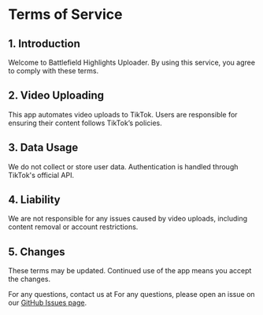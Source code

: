 # Terms of Service

## 1. Introduction
Welcome to Battlefield Highlights Uploader. By using this service, you agree to comply with these terms.

## 2. Video Uploading
This app automates video uploads to TikTok. Users are responsible for ensuring their content follows TikTok’s policies.

## 3. Data Usage
We do not collect or store user data. Authentication is handled through TikTok's official API.

## 4. Liability
We are not responsible for any issues caused by video uploads, including content removal or account restrictions.

## 5. Changes
These terms may be updated. Continued use of the app means you accept the changes.

For any questions, contact us at For any questions, please open an issue on our [GitHub Issues page](https://github.com/horatiualdea/battlefield-tos/issues).
